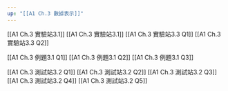 ```yaml
---
up: "[[A1 Ch.3 數據表示]]"
---
```

[[A1 Ch.3 實驗站3.1]]
[[A1 Ch.3 實驗站3.1]]
[[A1 Ch.3 實驗站3.3 Q1]]
[[A1 Ch.3 實驗站3.3 Q2]]

[[A1 Ch.3 例題3.1 Q1]]
[[A1 Ch.3 例題3.1 Q2]]
[[A1 Ch.3 例題3.1 Q3]]

[[A1 Ch.3 測試站3.2 Q1]]
[[A1 Ch.3 測試站3.2 Q2]]
[[A1 Ch.3 測試站3.2 Q3]]
[[A1 Ch.3 測試站3.2 Q4]]
[[A1 Ch.3 測試站3.2 Q5]]